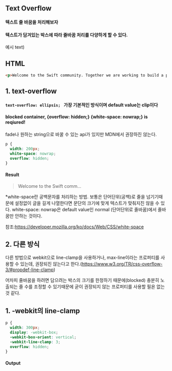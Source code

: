 ## Text Overflow

#### 텍스트 줄 바꿈을 처리해보자

#### 텍스트가 담겨있는 박스에 따라 줄바꿈 처리를 다양하게 할 수 있다.



예시 text)

## HTML

```html
<p>Welcome to the Swift community. Together we are working to build a programming language to empower everyone to turn their ideas into apps on any platform. Announced in 2014, the Swift programming language has quickly become one of the fastest growing languages in history. Swift makes it easy to write software that is incredibly fast and safe by design. Our goals for Swift are ambitious: we want to make programming simple things easy, and difficult things possible.</p>
```

## 1. text-overflow 

#### ```text-overflow: ellipsis; ``` 가장 기본적인 방식이며 default value는 clip이다

#### blocked container,  {overflow: hidden;} {white-space: nowrap;} is reqiured!

fade나 원하는 string으로 바꿀 수 있는 api가 있지만 MDN에서 권장하진 않는다.

```CSS
p {
  width: 200px;
  white-space: nowrap;
  overflow: hidden;
}
```

#### Result

><p style="width: 200px;
>  white-space: nowrap;
>  overflow: hidden; text-overflow : ellipsis;"> Welcome to the Swift community. Together we are working to build a programming language to empower everyone to turn their ideas into apps on any platform.</p>

*white-space란 공백문자를 처리하는 방법. 보통은 단어단위(공백)로 줄을 넘기기때문에 설정없이 글을 길게 나열한다면 문단의 크기에 맞게 텍스트가 맞춰지진 않을 수 있다. white-space: nowrap은 default value인 normal (단어단위로 줄바꿈)에서 줄바꿈만 안하는 것이다.

참조:https://developer.mozilla.org/ko/docs/Web/CSS/white-space

## 2. 다른 방식

다른 방법으로 webkit으로 line-clamp을 사용하거나, max-line이라는 프로퍼티를 사용할 수 있는데, 권장되진 않는다고 한다.(https://www.w3.org/TR/css-overflow-3/#propdef-line-clamp)

어차피 줄바꿈을 하려면 담으려는 박스의 크기를 한정하기 때문에(blocked) 충분히 노출되는 줄 수를 조정할 수 있기때문에 굳이 권장되지 않는 프로퍼티를 사용할 필욘 없는 것 같다.















## 1. -webkit의 line-clamp

```CSS
p {
  width: 300px;
  display: -webkit-box;
  -webkit-box-orient: vertical;
  -webkit-line-clamp: 3;
  overflow: hidden;
}
```

#### Output

